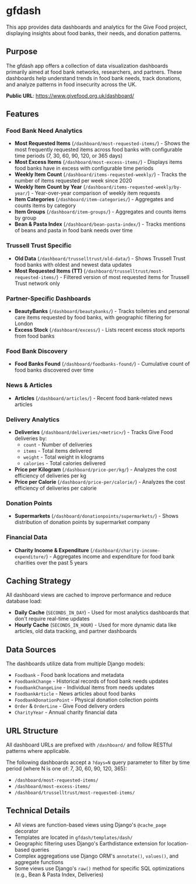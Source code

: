 # gfdash

This app provides data dashboards and analytics for the Give Food project, displaying insights about food banks, their needs, and donation patterns.

## Purpose

The gfdash app offers a collection of data visualization dashboards primarily aimed at food bank networks, researchers, and partners. These dashboards help understand trends in food bank needs, track donations, and analyze patterns in food insecurity across the UK.

**Public URL**: https://www.givefood.org.uk/dashboard/

## Features

### Food Bank Need Analytics

- **Most Requested Items** (`/dashboard/most-requested-items/`) - Shows the most frequently requested items across food banks with configurable time periods (7, 30, 60, 90, 120, or 365 days)
- **Most Excess Items** (`/dashboard/most-excess-items/`) - Displays items food banks have in excess with configurable time periods
- **Weekly Item Count** (`/dashboard/items-requested-weekly/`) - Tracks the number of items requested per week since 2020
- **Weekly Item Count by Year** (`/dashboard/items-requested-weekly/by-year/`) - Year-over-year comparison of weekly item requests
- **Item Categories** (`/dashboard/item-categories/`) - Aggregates and counts items by category
- **Item Groups** (`/dashboard/item-groups/`) - Aggregates and counts items by group
- **Bean & Pasta Index** (`/dashboard/bean-pasta-index/`) - Tracks mentions of beans and pasta in food bank needs over time

### Trussell Trust Specific

- **Old Data** (`/dashboard/trusselltrust/old-data/`) - Shows Trussell Trust food banks with oldest and newest data updates
- **Most Requested Items (TT)** (`/dashboard/trusselltrust/most-requested-items/`) - Filtered version of most requested items for Trussell Trust network only

### Partner-Specific Dashboards

- **BeautyBanks** (`/dashboard/beautybanks/`) - Tracks toiletries and personal care items requested by food banks, with geographic filtering for London
- **Excess Stock** (`/dashboard/excess/`) - Lists recent excess stock reports from food banks

### Food Bank Discovery

- **Food Banks Found** (`/dashboard/foodbanks-found/`) - Cumulative count of food banks discovered over time

### News & Articles

- **Articles** (`/dashboard/articles/`) - Recent food bank-related news articles

### Delivery Analytics

- **Deliveries** (`/dashboard/deliveries/<metric>/`) - Tracks Give Food deliveries by:
  - `count` - Number of deliveries
  - `items` - Total items delivered
  - `weight` - Total weight in kilograms
  - `calories` - Total calories delivered
- **Price per Kilogram** (`/dashboard/price-per/kg/`) - Analyzes the cost efficiency of deliveries per kg
- **Price per Calorie** (`/dashboard/price-per/calorie/`) - Analyzes the cost efficiency of deliveries per calorie

### Donation Points

- **Supermarkets** (`/dashboard/donationpoints/supermarkets/`) - Shows distribution of donation points by supermarket company

### Financial Data

- **Charity Income & Expenditure** (`/dashboard/charity-income-expenditure/`) - Aggregates income and expenditure for food bank charities over the past 5 years

## Caching Strategy

All dashboard views are cached to improve performance and reduce database load:

- **Daily Cache** (`SECONDS_IN_DAY`) - Used for most analytics dashboards that don't require real-time updates
- **Hourly Cache** (`SECONDS_IN_HOUR`) - Used for more dynamic data like articles, old data tracking, and partner dashboards

## Data Sources

The dashboards utilize data from multiple Django models:

- `Foodbank` - Food bank locations and metadata
- `FoodbankChange` - Historical records of food bank needs updates
- `FoodbankChangeLine` - Individual items from needs updates
- `FoodbankArticle` - News articles about food banks
- `FoodbankDonationPoint` - Physical donation collection points
- `Order` & `OrderLine` - Give Food delivery orders
- `CharityYear` - Annual charity financial data

## URL Structure

All dashboard URLs are prefixed with `/dashboard/` and follow RESTful patterns where applicable. 

The following dashboards accept a `?days=N` query parameter to filter by time period (where N is one of: 7, 30, 60, 90, 120, 365):
- `/dashboard/most-requested-items/`
- `/dashboard/most-excess-items/`
- `/dashboard/trusselltrust/most-requested-items/`

## Technical Details

- All views are function-based views using Django's `@cache_page` decorator
- Templates are located in `gfdash/templates/dash/`
- Geographic filtering uses Django's Earthdistance extension for location-based queries
- Complex aggregations use Django ORM's `annotate()`, `values()`, and aggregate functions
- Some views use Django's `raw()` method for specific SQL optimizations (e.g., Bean & Pasta Index, Deliveries)
